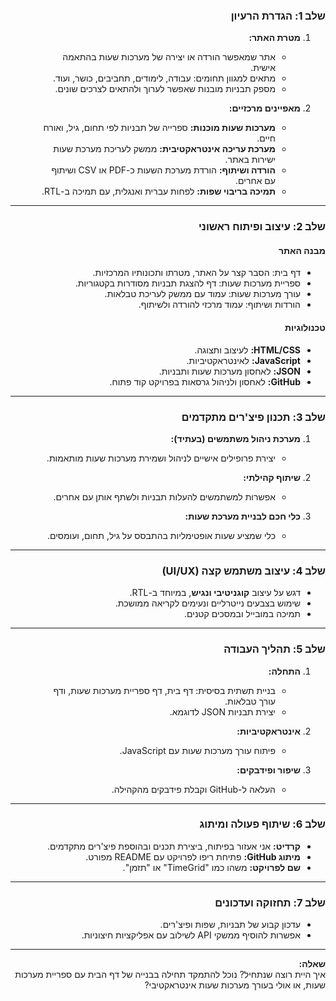 <div dir="rtl">

### **שלב 1: הגדרת הרעיון**

1. **מטרת האתר:**
   - אתר שמאפשר הורדה או יצירה של מערכות שעות בהתאמה אישית.
   - מתאים למגוון תחומים: עבודה, לימודים, תחביבים, כושר, ועוד.
   - מספק תבניות מובנות שאפשר לערוך ולהתאים לצרכים שונים.

2. **מאפיינים מרכזיים:**
   - **מערכות שעות מוכנות:** ספרייה של תבניות לפי תחום, גיל, ואורח חיים.
   - **מערכת עריכה אינטראקטיבית:** ממשק לעריכת מערכת שעות ישירות באתר.
   - **הורדה ושיתוף:** הורדת מערכת השעות כ-PDF או CSV ושיתוף עם אחרים.
   - **תמיכה בריבוי שפות:** לפחות עברית ואנגלית, עם תמיכה ב-RTL.

---

### **שלב 2: עיצוב ופיתוח ראשוני**

#### **מבנה האתר**

- דף בית: הסבר קצר על האתר, מטרתו ותכונותיו המרכזיות.
- ספריית מערכות שעות: דף להצגת תבניות מסודרות בקטגוריות.
- עורך מערכות שעות: עמוד עם ממשק לעריכת טבלאות.
- הורדות ושיתוף: עמוד מרכזי להורדה ולשיתוף.

#### **טכנולוגיות**

- **HTML/CSS:** לעיצוב ותצוגה.
- **JavaScript:** לאינטראקטיביות.
- **JSON:** לאחסון מערכות שעות ותבניות.
- **GitHub:** לאחסון ולניהול גרסאות בפרויקט קוד פתוח.

---

### **שלב 3: תכנון פיצ'רים מתקדמים**

1. **מערכת ניהול משתמשים (בעתיד):**
   - יצירת פרופילים אישיים לניהול ושמירת מערכות שעות מותאמות.

2. **שיתוף קהילתי:**
   - אפשרות למשתמשים להעלות תבניות ולשתף אותן עם אחרים.

3. **כלי חכם לבניית מערכת שעות:**
   - כלי שמציע שעות אופטימליות בהתבסס על גיל, תחום, ועומסים.

---

### **שלב 4: עיצוב משתמש קצה (UI/UX)**

- דגש על עיצוב **קוגניטיבי ונגיש**, במיוחד ב-RTL.
- שימוש בצבעים נייטרליים ונעימים לקריאה ממושכת.
- תמיכה במובייל ובמסכים קטנים.

---

### **שלב 5: תהליך העבודה**

1. **התחלה:**
   - בניית תשתית בסיסית: דף בית, דף ספריית מערכות שעות, ודף עורך טבלאות.
   - יצירת תבניות JSON לדוגמא.

2. **אינטראקטיביות:**
   - פיתוח עורך מערכות שעות עם JavaScript.

3. **שיפור ופידבקים:**
   - העלאה ל-GitHub וקבלת פידבקים מהקהילה.

---

### **שלב 6: שיתוף פעולה ומיתוג**

- **קרדיט:** אני אעזור בפיתוח, ביצירת תכנים ובהוספת פיצ'רים מתקדמים.
- **מיתוג GitHub:** פתיחת ריפו לפרויקט עם README מפורט.
- **שם לפרויקט:** משהו כמו "TimeGrid" או "תזמן".

---

### **שלב 7: תחזוקה ועדכונים**

- עדכון קבוע של תבניות, שפות ופיצ'רים.
- אפשרות להוסיף ממשקי API לשילוב עם אפליקציות חיצוניות.

---

**שאלה:**  
איך היית רוצה שנתחיל? נוכל להתמקד תחילה בבנייה של דף הבית עם ספריית מערכות שעות, או אולי בעורך מערכות שעות אינטראקטיבי?
</div>
